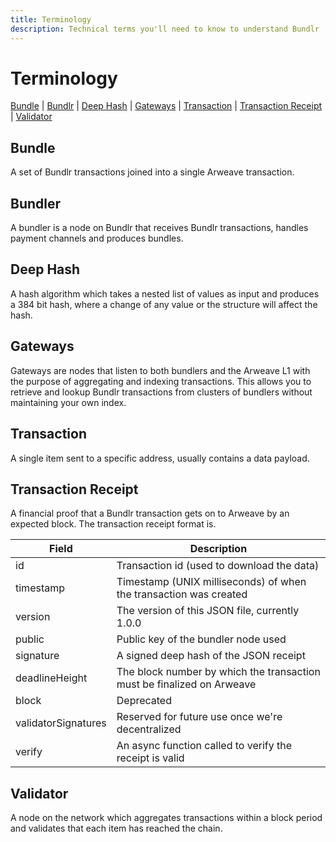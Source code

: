 ```yaml
---
title: Terminology
description: Technical terms you'll need to know to understand Bundlr
---
```


# Terminology

[Bundle](/terminology#bundle) | [Bundlr](/terminology#bundler) | [Deep Hash](/terminology#deep-hash) | [Gateways](/terminology#gateways) | [Transaction](/terminology#transaction) | [Transaction Receipt](/terminology#transaction-receipt) | [Validator](/terminology#validator)

## Bundle

A set of Bundlr transactions joined into a single Arweave transaction.

## Bundler

A bundler is a node on Bundlr that receives Bundlr transactions, handles payment channels and produces bundles.

## Deep Hash

A hash algorithm which takes a nested list of values as input and produces a 384 bit hash, where a change of any value or the structure will affect the hash.

## Gateways

Gateways are nodes that listen to both bundlers and the Arweave L1 with the purpose of aggregating and indexing transactions. This allows you to retrieve and lookup Bundlr transactions from clusters of bundlers without maintaining your own index.

## Transaction

A single item sent to a specific address, usually contains a data payload.

## Transaction Receipt

A financial proof that a Bundlr transaction gets on to Arweave by an expected block.
The transaction receipt format is.

| Field               | Description                                                            |
| ------------------- | ---------------------------------------------------------------------- |
| id                  | Transaction id (used to download the data)                             |
| timestamp           | Timestamp (UNIX milliseconds) of when the transaction was created      |
| version             | The version of this JSON file, currently 1.0.0                         |
| public              | Public key of the bundler node used                                    |
| signature           | A signed deep hash of the JSON receipt                                 |
| deadlineHeight      | The block number by which the transaction must be finalized on Arweave |
| block               | Deprecated                                                             |
| validatorSignatures | Reserved for future use once we're decentralized                       |
| verify              | An async function called to verify the receipt is valid                |

## Validator

A node on the network which aggregates transactions within a block period and validates that each item has reached the chain.

